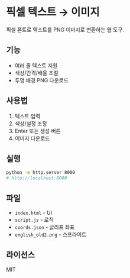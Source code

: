 # 픽셀 텍스트 → 이미지

픽셀 폰트로 텍스트를 PNG 이미지로 변환하는 웹 도구.

## 기능
- 여러 줄 텍스트 지원
- 색상/간격/배율 조절
- 투명 배경 PNG 다운로드

## 사용법
1. 텍스트 입력
2. 색상/설정 조정
3. Enter 또는 생성 버튼
4. 이미지 다운로드

## 실행
```bash
python -m http.server 8000
# http://localhost:8000
```

## 파일
- `index.html` - UI
- `script.js` - 로직
- `coords.json` - 글리프 좌표
- `english_old2.png` - 스프라이트

## 라이선스
MIT